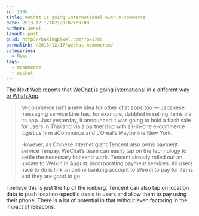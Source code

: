 ```yaml
---
id: 1786
title: WeChat is going international with m-commerce
date: 2013-12-17T02:20:07+00:00
author: Jenxi
layout: post
guid: http://bakingpixel.com/?p=1786
permalink: /2013/12/17/wechat-mcommerce/
categories:
  - News
tags:
  - mcommerce
  - wechat
---
```

The Next Web reports that [WeChat is going international in a different way to WhatsApp](http://thenextweb.com/asia/2013/12/11/wechat-is-going-international-in-a-different-way-to-whatsapp-using-games-and-commerce-interview/).

> M-commerce isn’t a new idea for other chat apps too — Japanese messaging service Line has, for example, dabbled in selling items via its app. Just yesterday, it announced it was going to hold a flash sale for users in Thailand via a partnership with all-in-one e-commerce logistics firm aCommerce and L’Oreal’s Maybelline New York.
> 
> However, as Chinese Internet giant Tencent also owns payment service Tenpay, WeChat’s team can easily tap on the technology to settle the necessary backend work. Tencent already rolled out an update to Weixin in August, incorporating payment services. All users have to do is link an online banking account to Weixin to pay for items and they are good to go. 

I believe this is just the tip of the iceberg. Tencent can also tap on location data to push location-specific deals to users and allow them to pay using their phone. There is a lot of potential in that without even factoring in the impact of iBeacons.